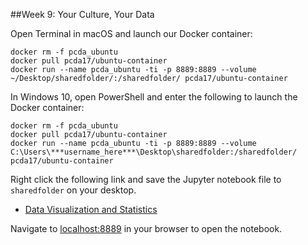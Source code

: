 ##Week 9: Your Culture, Your Data



Open Terminal in macOS and launch our Docker container:

```
docker rm -f pcda_ubuntu
docker pull pcda17/ubuntu-container
docker run --name pcda_ubuntu -ti -p 8889:8889 --volume ~/Desktop/sharedfolder/:/sharedfolder/ pcda17/ubuntu-container
```

In Windows 10, open PowerShell and enter the following to launch the Docker container:

```
docker rm -f pcda_ubuntu
docker pull pcda17/ubuntu-container
docker run --name pcda_ubuntu -ti -p 8889:8889 --volume C:\Users\***username_here***\Desktop\sharedfolder:/sharedfolder/ pcda17/ubuntu-container
```

Right click the following link and save the Jupyter notebook file to `sharedfolder` on your desktop.


- [Data Visualization and Statistics](https://raw.githubusercontent.com/pcda17/pcda17.github.io/master/Week-09_Machine-Learning.ipynb)


Navigate to [localhost:8889](localhost:8889) in your browser to open the notebook.
